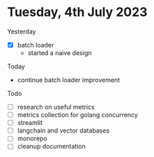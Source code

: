 # Tuesday, 4th July 2023


Yesterday
- [x] batch loader
	- started a naive design


Today
- continue batch loader improvement



Todo
- [ ] research on useful metrics
- [ ] metrics collection for golang concurrency
- [ ] streamlit
- [ ] langchain and vector databases
- [ ] monorepo
- [ ] cleanup documentation
